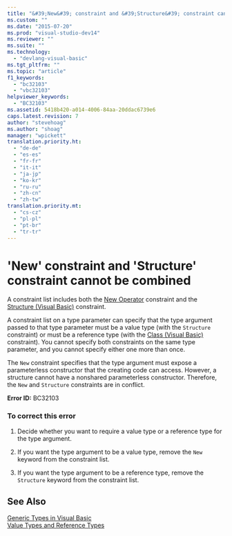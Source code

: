 ```yaml
---
title: "&#39;New&#39; constraint and &#39;Structure&#39; constraint cannot be combined | Microsoft Docs"
ms.custom: ""
ms.date: "2015-07-20"
ms.prod: "visual-studio-dev14"
ms.reviewer: ""
ms.suite: ""
ms.technology: 
  - "devlang-visual-basic"
ms.tgt_pltfrm: ""
ms.topic: "article"
f1_keywords: 
  - "bc32103"
  - "vbc32103"
helpviewer_keywords: 
  - "BC32103"
ms.assetid: 5418b420-a014-4006-84aa-20ddac6739e6
caps.latest.revision: 7
author: "stevehoag"
ms.author: "shoag"
manager: "wpickett"
translation.priority.ht: 
  - "de-de"
  - "es-es"
  - "fr-fr"
  - "it-it"
  - "ja-jp"
  - "ko-kr"
  - "ru-ru"
  - "zh-cn"
  - "zh-tw"
translation.priority.mt: 
  - "cs-cz"
  - "pl-pl"
  - "pt-br"
  - "tr-tr"
---
```

# &#39;New&#39; constraint and &#39;Structure&#39; constraint cannot be combined
A constraint list includes both the [New Operator](../../visual-basic/language-reference/operators/new-operator.md) constraint and the [Structure (Visual Basic)](http://msdn.microsoft.com/en-us/263ce115-ac36-4c05-8cb7-0e0eead5c6d0) constraint.  
  
 A constraint list on a type parameter can specify that the type argument passed to that type parameter must be a value type (with the `Structure` constraint) or must be a reference type (with the [Class (Visual Basic)](http://msdn.microsoft.com/en-us/0777c6e6-46bc-451b-ad70-57b49d4ef4f7) constraint). You cannot specify both constraints on the same type parameter, and you cannot specify either one more than once.  
  
 The `New` constraint specifies that the type argument must expose a parameterless constructor that the creating code can access. However, a structure cannot have a nonshared parameterless constructor. Therefore, the `New` and `Structure` constraints are in conflict.  
  
 **Error ID:** BC32103  
  
### To correct this error  
  
1.  Decide whether you want to require a value type or a reference type for the type argument.  
  
2.  If you want the type argument to be a value type, remove the `New` keyword from the constraint list.  
  
3.  If you want the type argument to be a reference type, remove the `Structure` keyword from the constraint list.  
  
## See Also  
 [Generic Types in Visual Basic](../../visual-basic/programming-guide/language-features/data-types/generic-types.md)   
 [Value Types and Reference Types](../../visual-basic/programming-guide/language-features/data-types/value-types-and-reference-types.md)